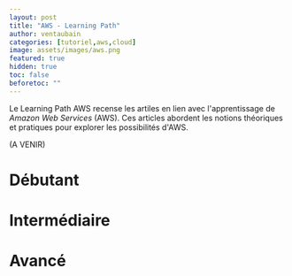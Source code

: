 ```yaml
---
layout: post
title: "AWS - Learning Path"
author: ventaubain
categories: [tutoriel,aws,cloud]
image: assets/images/aws.png
featured: true
hidden: true
toc: false
beforetoc: ""
---
```


Le Learning Path AWS recense les artiles en lien avec l'apprentissage de *Amazon Web Services* (AWS). Ces articles abordent les notions théoriques et pratiques pour explorer les possibilités d'AWS.

(A VENIR)

# Débutant

# Intermédiaire

# Avancé

